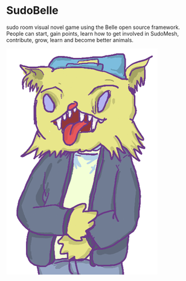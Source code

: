 # SudoBelle

sudo room visual novel game using the Belle open source framework. People can start, gain points, learn how to get involved in SudoMesh, contribute, grow, learn and become better animals.

![SudoCat](http://raw.githubusercontent.com/sudoroom/SudoBelle-Game/master/SudoMesh/sudocat-normal.png) 
